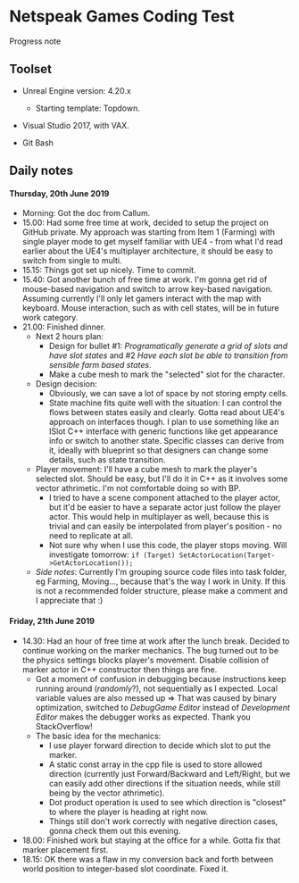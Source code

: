 # Netspeak Games Coding Test
Progress note

## Toolset
- Unreal Engine version: 4.20.x
    - Starting template: Topdown.

- Visual Studio 2017, with VAX.

- Git Bash

## Daily notes

#### Thursday, 20th June 2019
- Morning: Got the doc from Callum.
- 15.00: Had some free time at work, decided to setup the project on GitHub private. My approach was starting from Item 1 (Farming) with single player mode to get myself familiar with UE4 - from what I'd read earlier about the UE4's multiplayer architecture, it should be easy to switch from single to multi.
- 15.15: Things got set up nicely. Time to commit.
- 15.40: Got another bunch of free time at work. I'm gonna get rid of mouse-based navigation and switch to arrow key-based navigation. Assuming currently I'll only let gamers interact with the map with keyboard. Mouse interaction, such as with cell states, will be in future work category.
- 21.00: Finished dinner. 
    - Next 2 hours plan: 
        - Design for bullet #1: _Programatically generate a grid of slots and have slot states_ and #2 _Have each slot be able to transition from sensible farm based states_.
        - Make a cube mesh to mark the "selected" slot for the character.
    - Design decision:
        - Obviously, we can save a lot of space by not storing empty cells.
        - State machine fits quite well with the situation: I can control the flows between states easily and clearly. Gotta read about UE4's approach on interfaces though. I plan to use something like an ISlot C++ interface with generic functions like get appearance info or switch to another state. Specific classes can derive from it, ideally with blueprint so that designers can change some details, such as state transition.
    - Player movement: I'll have a cube mesh to mark the player's selected slot. Should be easy, but I'll do it in C++ as it involves some vector athrimetic. I'm not comfortable doing so with BP.
        - I tried to have a scene component attached to the player actor, but it'd be easier to have a separate actor just follow the player actor. This would help in multiplayer as well, because this is trivial and can easily be interpolated from player's position - no need to replicate at all.
        - Not sure why when I use this code, the player stops moving. Will investigate tomorrow: `if (Target) SetActorLocation(Target->GetActorLocation());`
    - *Side notes*: Currently I'm grouping source code files into task folder, eg Farming, Moving..., because that's the way I work in Unity. If this is not a recommended folder structure, please make a comment and I appreciate that :)

#### Friday, 21th June 2019
- 14.30: Had an hour of free time at work after the lunch break. Decided to continue working on the marker mechanics. The bug turned out to be the physics settings blocks player's movement. Disable collision of marker actor in C++ constructor then things are fine.
    - Got a moment of confusion in debugging because instructions keep running around (_randomly_?), not sequentially as I expected. Local variable values are also messed up => That was caused by binary optimization, switched to _DebugGame Editor_ instead of _Development Editor_ makes the debugger works as expected. Thank you StackOverflow!
    - The basic idea for the mechanics: 
        - I use player forward direction to decide which slot to put the marker.
        - A static const array in the cpp file is used to store allowed direction (currently just Forward/Backward and Left/Right, but we can easily add other directions if the situation needs, while still being by the vector athrimetic).
        - Dot product operation is used to see which direction is "closest" to where the player is heading at right now.
        - Things still don't work correctly with negative direction cases, gonna check them out this evening.
- 18.00: Finished work but staying at the office for a while. Gotta fix that marker placement first.
- 18.15: OK there was a flaw in my conversion back and forth between world position to integer-based slot coordinate. Fixed it.